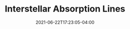 ---
title: "Interstellar Absorption Lines"
date: 2021-06-22T17:23:05-04:00
draft: true
lecture_num: 2
---